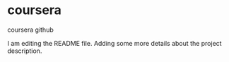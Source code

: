 # coursera
coursera github

I am editing the README file. Adding some more details about the project description.

